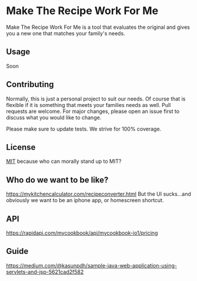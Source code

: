 # Make The Recipe Work For Me

Make The Recipe Work For Me is a tool that evaluates the original and gives you a new one that matches your family's needs.

## Usage

Soon

## Contributing
Normally, this is just a personal project to suit our needs. Of course that is flexible if it is something that meets your families needs as well.
Pull requests are welcome. For major changes, please open an issue first to discuss what you would like to change.

Please make sure to update tests. We strive for 100% coverage.

## License
[MIT](https://choosealicense.com/licenses/mit/)
because who can morally stand up to MIT?

## Who do we want to be like?

https://mykitchencalculator.com/recipeconverter.html
But the UI sucks...and obviously we want to be an iphone app, or homescreen shortcut.

## API

https://rapidapi.com/mycookbook/api/mycookbook-io1/pricing

## Guide
https://medium.com/@kasunpdh/sample-java-web-application-using-servlets-and-jsp-5621cad2f582
